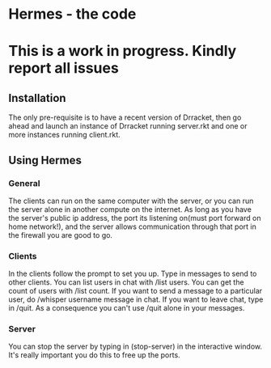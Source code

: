 # Hermes - the code
# This is a work in progress. Kindly report all issues
## Installation

The only pre-requisite is to have a recent version of Drracket, then go ahead
and launch an instance of Drracket running server.rkt and one or more
instances running client.rkt.

## Using Hermes

### General

The clients can run on the same computer with the server, or you can run the
server alone in another compute on the internet. As long as you have the
server's public ip address, the port its listening on(must port forward on home
network!), and the server allows communication through that port in the firewall
you are good to go.

### Clients

In the clients follow the prompt to set you up. Type in messages to send to
other clients. You can list users in chat with /list users. You can get the
count of users with /list count. If you want to send a message to a particular
user, do /whisper username message in chat. If you want to leave chat, type in
/quit. As a consequence you can't use /quit alone in your messages.

### Server

You can stop the server by typing in (stop-server) in the interactive window.
It's really important you do this to free up the ports.
